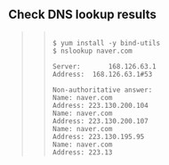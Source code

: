## Check DNS lookup results
>   >```
>   >
>   > $ yum install -y bind-utils
>   > $ nslookup naver.com
>   >
>   > Server:		168.126.63.1
>   > Address:	168.126.63.1#53
>   >
>   > Non-authoritative answer:
>   > Name:	naver.com
>   > Address: 223.130.200.104
>   > Name:	naver.com
>   > Address: 223.130.200.107
>   > Name:	naver.com
>   > Address: 223.130.195.95
>   > Name:	naver.com
>   > Address: 223.13
